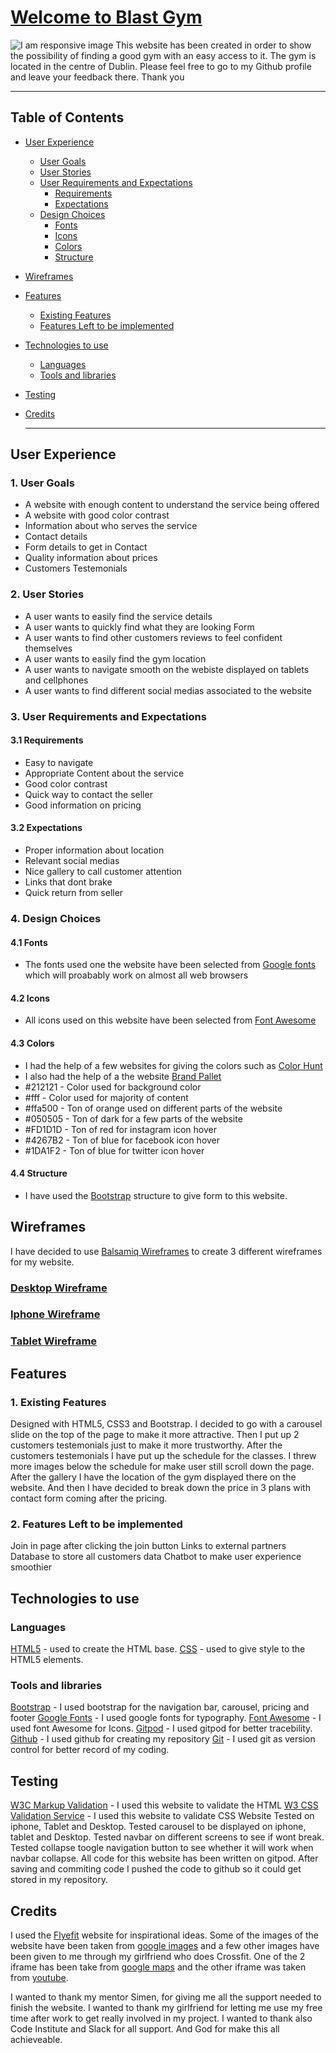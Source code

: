 # [Welcome to Blast Gym](https://josemachado-ce.github.io/Blast/)
![I am responsive image](assets/images/mockup_images1)
This website has been created in order to show the possibility of finding a good gym with an easy access to it. 
The gym is located in the centre of Dublin.
Please feel free to go to my Github profile and leave your feedback there.
Thank you

---
## Table of Contents
* [User Experience](#user-experience)
  * [User Goals](#user-Goals)
  * [User Stories](#user-stories) 
  * [User Requirements and Expectations](#user-requirements-and-expectation)
    * [Requirements](#requirements)
    * [Expectations](#expectations)
  * [Design Choices](#design-choices)
    * [Fonts](#fonts)
    * [Icons](#icons)
    * [Colors](#colors)
    * [Structure](#structure) 
* [Wireframes](#wireframes)
* [Features](#features)
    * [Existing Features](#existing-features)
    * [Features Left to be implemented](#features-left-to-be-implemented)
* [Technologies to use](#technologies-to-use)
    * [Languages](#languages)
    * [Tools and libraries](#tools-and-libraries)
* [Testing](#testing)
* [Credits](#credits)  

  --- 
## User Experience
### 1. User Goals
  * A website with enough content to understand the service being offered
  * A website with good color contrast 
  * Information about who serves the service
  * Contact details
  * Form details to get in Contact
  * Quality information about prices
  * Customers Testemonials
### 2. User Stories
  * A user wants to easily find the service details
  * A user wants to quickly find what they are looking Form
  * A user wants to find other customers reviews to feel confident themselves
  * A user wants to easily find the gym location
  * A user wants to navigate smooth on the webiste displayed on tablets and cellphones
  * A user wants to find different social medias associated to the website
### 3. User Requirements and Expectations
#### 3.1 Requirements
  * Easy to navigate
  * Appropriate Content about the service
  * Good color contrast 
  * Quick way to contact the seller
  * Good information on pricing
#### 3.2 Expectations
  * Proper information about location
  * Relevant social medias
  * Nice gallery to call customer attention
  * Links that dont brake
  * Quick return from seller
### 4. Design Choices
#### 4.1 Fonts
  * The fonts used one the website have been selected from [Google fonts](https://fonts.google.com/) which will proabably work on almost all web browsers
#### 4.2 Icons
  * All icons used on this website have been selected from [Font Awesome](https://fontawesome.com/)
#### 4.3 Colors
  * I had the help of a few websites for giving the colors such as [Color Hunt](https://https://colorhunt.co/)
  * I also had the help of a the website [Brand Pallet](https://brandpalettes.com/)
  * #212121 - Color used for background color 
  * #fff - Color used for majority of content
  * #ffa500 - Ton of orange used on different parts of the website
  * #050505 - Ton of dark for a few parts of the website
  * #FD1D1D - Ton of red for instagram icon hover
  * #4267B2 - Ton of blue for facebook icon hover
  * #1DA1F2 - Ton of blue for twitter icon hover
  
#### 4.4 Structure
  * I have used the [Bootstrap](https://getbootstrap.com/) structure to give form to this website.

## Wireframes

I have decided to use [Balsamiq Wireframes](https://balsamig.com) to create 3 different wireframes for my website.

### [Desktop Wireframe](Wireframes/Desktop_WF1.pdf)
### [Iphone Wireframe](Wireframes/Iphone_WF1.pdf)
### [Tablet Wireframe](Wireframes/Tablet_WF1.pdf)


## Features
### 1. Existing Features
Designed with HTML5, CSS3 and Bootstrap.
I decided to go with a carousel slide on the top of the page to make it more attractive.
Then I put up 2 customers testemonials just to make it more trustworthy.
After the customers testemonials I have put up the schedule for the classes.
I threw more images below the schedule for make user still scroll down the page.
After the gallery I have the location of the gym displayed there on the website.
And then I have decided to break down the price in 3 plans with contact form coming after the pricing.

### 2. Features Left to be implemented
Join in page after clicking the join button
Links to external partners
Database to store all customers data
Chatbot to make user experience smoothier 

## Technologies to use
### Languages
[HTML5](https://en.wikipedia.org/wiki/HTML5) - used to create the HTML base.
[CSS](https://en.wikipedia.org/wiki/CSS) - used to give style to the HTML5 elements.
### Tools and libraries
[Bootstrap](https://getbootstrap.com) - I used bootstrap for the navigation bar, carousel, pricing and footer
[Google Fonts](https://fonts.google.com/) -  I used google fonts for typography.
[Font Awesome](https://fontawesome.com/) - I used font Awesome for Icons.
[Gitpod](https://www.gitpod.io/) - I used gitpod for better tracebility.
[Github](https://github.com/) - I used github for creating my repository
[Git](https://git-scm.com/) - I used git as version control for better record of my coding.
## Testing
[W3C Markup Validation](https://validator.w3.org/) - I used this website to validate the HTML
[W3 CSS Validation Service](https://jigsaw.w3.org/css-validator/) - I used this website to validate CSS
Website Tested on iphone, Tablet and Desktop.
Tested carousel to be displayed on iphone, tablet and Desktop.
Tested navbar on different screens to see if wont break.
Tested collapse toogle navigation button to see whether it will work when navbar collapse.
All code for this website has been written on gitpod.
After saving and commiting code I pushed the code to github so it could get stored in my repository.

## Credits

I used the [Flyefit](https://www.flyefit.ie/) website for inspirational ideas.
Some of the images of the website have been taken from [google images](https://google.com) and a few other images have been given to me through my girlfriend who does Crossfit.
One of the 2 iframe has been take from [google maps](https://www.google.com/maps/) and the other iframe was taken from [youtube](https://youtube.com).

I wanted to thank my mentor Simen, for giving me all the support needed to finish the website.
I wanted to thank my girlfriend for letting me use my free time after work to get really involved in my project.
I wanted to thank also Code Institute and Slack for all support.
And God for make this all achieveable.















  

